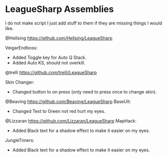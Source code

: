 LeagueSharp Assemblies
===========

I do not make script I just add stuff to them if they are missing things I would like.

@Hellsing https://github.com/Hellsing/LeagueSharp

VeigarEndboss:
- Added Toggle key for Auto Q Stack.
- Added Auto KS, should not overkill.



@trelli https://github.com/trelli/LeagueSharp

Skin Changer:
- Changed button to on press (only need to press once to change skin).



@Beaving https://github.com/Beaving/LeagueSharp
BaseUlt:
- Changed Text to Green not red hurt my eyes.



@Lizzaran https://github.com/Lizzaran/LeagueSharp
MapHack:
- Added Black text for a shadow effect to make it easier on my eyes.

JungleTimers:
- Added Black text for a shadow effect to make it easier on my eyes.